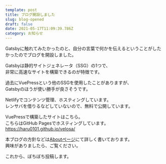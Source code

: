 ```yaml
---
template: post
title: ブログ開設しました
slug: blog-opened
draft: false
date: 2021-05-17T11:09:39.786Z
category: お知らせ
---
```

Gatsbyに触れてみたかったのと、自分の言葉で何かを伝えるということがしたかったのでブログを開設しました。

Gatsbyは静的サイトジェネレータ（SSG）の1つで、  
非常に高速なサイトを構築できるのが特徴です。  

過去にVuePressという他のSSGを使用したことがありますが、  
Gatsbyのほうが使い勝手が良さそうです。

Netlifyでコンテンツ管理、ホスティングしています。  
レンサバを借りるなどしていないので、無料で公開しています。  

VuePressで構築したサイトはこちら。  
こちらはGitHub Pagesでホスティングしています。\
<https://haru0101.github.io/velosa/>

本ブログの方針などは[Aboutページ](https://duckwell.netlify.app/pages/about)にて詳しく書いております。\
興味がありましたら、ご覧ください。

これから、ぼちぼち投稿します。